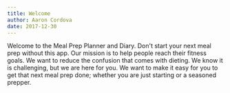 ```yaml
---
title: Welcome
author: Aaron Cordova
date: 2017-12-30
---
```


Welcome to the Meal Prep Planner and Diary. Don't start your next meal prep without this app. Our mission is to help people reach their fitness goals. We want to reduce the confusion that comes with dieting. We know it is challenging, but we are here for you. We want to make it easy for you to get that next meal prep done; whether you are just starting or a seasoned prepper.
